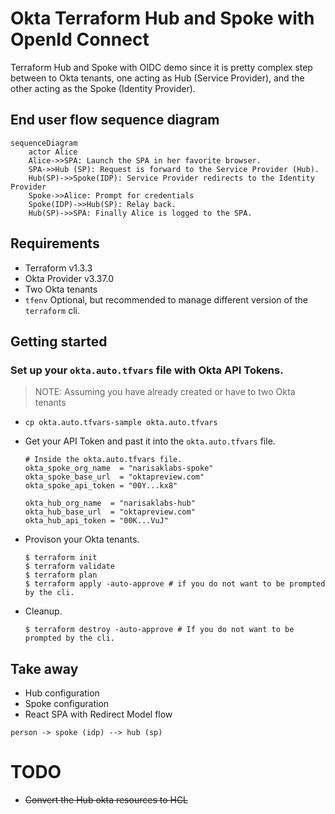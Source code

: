 # Okta Terraform Hub and Spoke with OpenId Connect

Terraform Hub and Spoke with OIDC demo since it is pretty complex step between to Okta tenants, one acting as
Hub (Service Provider), and the other acting as the Spoke (Identity Provider).

## End user flow sequence diagram

```mermaid
sequenceDiagram
    actor Alice
    Alice->>SPA: Launch the SPA in her favorite browser.
    SPA->>Hub (SP): Request is forward to the Service Provider (Hub).
    Hub(SP)->>Spoke(IDP): Service Provider redirects to the Identity Provider
    Spoke->>Alice: Prompt for credentials
    Spoke(IDP)->>Hub(SP): Relay back.
    Hub(SP)->>SPA: Finally Alice is logged to the SPA.
```

## Requirements

- Terraform v1.3.3
- Okta Provider v3.37.0
- Two Okta tenants
- `tfenv` Optional, but recommended to manage different version of the `terraform` cli.

## Getting started

### Set up your `okta.auto.tfvars` file with Okta API Tokens.

> NOTE: Assuming you have already created or have to two Okta tenants

- `cp okta.auto.tfvars-sample okta.auto.tfvars`
- Get your API Token and past it into the `okta.auto.tfvars` file.

    ```vim
    # Inside the okta.auto.tfvars file.
    okta_spoke_org_name  = "narisaklabs-spoke"
    okta_spoke_base_url  = "oktapreview.com"
    okta_spoke_api_token = "00Y...kx8"

    okta_hub_org_name  = "narisaklabs-hub"
    okta_hub_base_url  = "oktapreview.com"
    okta_hub_api_token = "00K...VuJ"
    ```

- Provison your Okta tenants.

    ```cli
    $ terraform init
    $ terraform validate
    $ terraform plan
    $ terraform apply -auto-approve # if you do not want to be prompted by the cli.
    ```

- Cleanup.

  ```cli
  $ terraform destroy -auto-approve # If you do not want to be prompted by the cli.
  ```

## Take away

- Hub configuration
- Spoke configuration
- React SPA with Redirect Model flow

```mermaid
person -> spoke (idp) --> hub (sp)
```

# TODO

- ~~Convert the Hub okta resources to HCL~~